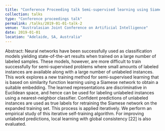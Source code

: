 ```yaml
---
title: "Conference Proceeding talk Semi-supervised learning using Siamese networks"
collection: talks
type: "Conference proceedings talk"
permalink: /talks/2019-01-01-talk-2
venue: "Australasian Joint Conference on Artificial Intelligence"
date: 2019-01-01
location: "Adelaide, SA, Australia"
---
```


Abstract: Neural networks have been successfully used as classification models yielding state-of-the-art results when trained on a large number of labeled samples. These models, however, are more difficult to train successfully for semi-supervised problems where small amounts of labeled instances are available along with a large number of unlabeled instances. This work explores a new training method for semi-supervised learning that is based on similarity function learning using a Siamese network to obtain a suitable embedding. The learned representations are discriminative in Euclidean space, and hence can be used for labeling unlabeled instances using a nearest-neighbor classifier. Confident predictions of unlabeled instances are used as true labels for retraining the Siamese network on the expanded training set. This process is applied iteratively. We perform an empirical study of this iterative self-training algorithm. For improving unlabeled predictions, local learning with global consistency [22] is also evaluated.